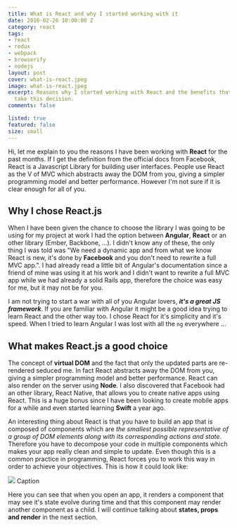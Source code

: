 ```yaml
---
title: What is React and why I started working with it
date: 2016-02-26 10:00:00 Z
category: react
tags:
- react
- redux
- webpack
- browserify
- nodejs
layout: post
cover: what-is-react.jpeg
image: what-is-react.jpeg
excerpt: Reasons why I started working with React and the benefits that helped me
  take this decision.
comments: false

listed: true
featured: false
size: small
---
```


Hi, let me explain to you the reasons I have been working with **React** for the past months. If I get the definition from the official docs from Facebook, React is a Javascript Library for building user interfaces. People use React as the V of MVC which abstracts away the DOM from you, giving a simpler programming model and better performance. However I'm not sure if it is clear enough for all of you.

## Why I chose React.js

When I have been given the chance to choose the library I was going to be using for my project at work I had the option between **Angular**, **React** or an other library (Ember, Backbone, ...). I didn't know any of these, the only thing I was told was "We need a dynamic app and from what we know React is new, it's done by **Facebook** and you don't need to rewrite a full MVC app.". I had already read a little bit of Angular's documentation since a friend of mine was using it at his work and I didn't want to rewrite a full MVC app while we had already a solid Rails app, therefore the choice was easy for me, but it may not be for you.

I am not trying to start a war with all of you Angular lovers, _**it's a great JS framework**_. If you are familiar with Angular it might be a good idea trying to learn React and the other way too. I chose React for it's simplicity and it's speed. When I tried to learn Angular I was lost with all the `ng` everywhere ...

## What makes React.js a good choice

The concept of **virtual DOM** and the fact that only the updated parts are re-rendered seduced me. In fact React abstracts away the DOM from you, giving a simpler programming model and better performance. React can also render on the server using **Node**. I also discovered that Facebook had an other library, React Native, that allows you to create native apps using React. This is a huge bonus since I have been looking to create mobile apps for a while and even started learning **Swift** a year ago.

An interesting thing about React is that you have to build an app that is composed of components which are _the smallest possible representative of a group of DOM elements along with its corresponding actions and state_. Therefore you have to decompose your code in multiple components which makes your app really clean and simple to update. Even though this is a common practice in programming, React forces you to work this way in order to achieve your objectives.
This is how it could look like:

<div class="article_content_image article_content_image--full">
  <img src="{{site.baseurl}}/images/react-lifecycle.png" />
  <label>Caption</label>
</div>

Here you can see that when you open an app, it renders a component that may see it's state evolve during time and that this component may render another component as a child. I will continue talking about **states, props and render** in the next section.
